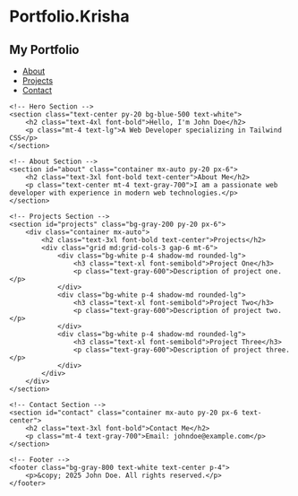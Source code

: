 # Portfolio.Krisha

<!DOCTYPE html>
<html lang="en">
<head>
    <meta charset="UTF-8">
    <meta name="viewport" content="width=device-width, initial-scale=1.0">
    <title>Personal Portfolio</title>
    <script src="https://cdn.tailwindcss.com"></script>
</head>
<body class="bg-gray-100">
    <!-- Navbar -->
    <nav class="bg-white shadow-lg p-4">
        <div class="container mx-auto flex justify-between items-center">
            <h1 class="text-2xl font-bold">My Portfolio</h1>
            <ul class="flex space-x-4">
                <li><a href="#about" class="text-gray-700 hover:text-blue-500">About</a></li>
                <li><a href="#projects" class="text-gray-700 hover:text-blue-500">Projects</a></li>
                <li><a href="#contact" class="text-gray-700 hover:text-blue-500">Contact</a></li>
            </ul>
        </div>
    </nav>
    
    <!-- Hero Section -->
    <section class="text-center py-20 bg-blue-500 text-white">
        <h2 class="text-4xl font-bold">Hello, I'm John Doe</h2>
        <p class="mt-4 text-lg">A Web Developer specializing in Tailwind CSS</p>
    </section>
    
    <!-- About Section -->
    <section id="about" class="container mx-auto py-20 px-6">
        <h2 class="text-3xl font-bold text-center">About Me</h2>
        <p class="text-center mt-4 text-gray-700">I am a passionate web developer with experience in modern web technologies.</p>
    </section>
    
    <!-- Projects Section -->
    <section id="projects" class="bg-gray-200 py-20 px-6">
        <div class="container mx-auto">
            <h2 class="text-3xl font-bold text-center">Projects</h2>
            <div class="grid md:grid-cols-3 gap-6 mt-6">
                <div class="bg-white p-4 shadow-md rounded-lg">
                    <h3 class="text-xl font-semibold">Project One</h3>
                    <p class="text-gray-600">Description of project one.</p>
                </div>
                <div class="bg-white p-4 shadow-md rounded-lg">
                    <h3 class="text-xl font-semibold">Project Two</h3>
                    <p class="text-gray-600">Description of project two.</p>
                </div>
                <div class="bg-white p-4 shadow-md rounded-lg">
                    <h3 class="text-xl font-semibold">Project Three</h3>
                    <p class="text-gray-600">Description of project three.</p>
                </div>
            </div>
        </div>
    </section>
    
    <!-- Contact Section -->
    <section id="contact" class="container mx-auto py-20 px-6 text-center">
        <h2 class="text-3xl font-bold">Contact Me</h2>
        <p class="mt-4 text-gray-700">Email: johndoe@example.com</p>
    </section>
    
    <!-- Footer -->
    <footer class="bg-gray-800 text-white text-center p-4">
        <p>&copy; 2025 John Doe. All rights reserved.</p>
    </footer>
</body>
</html>
